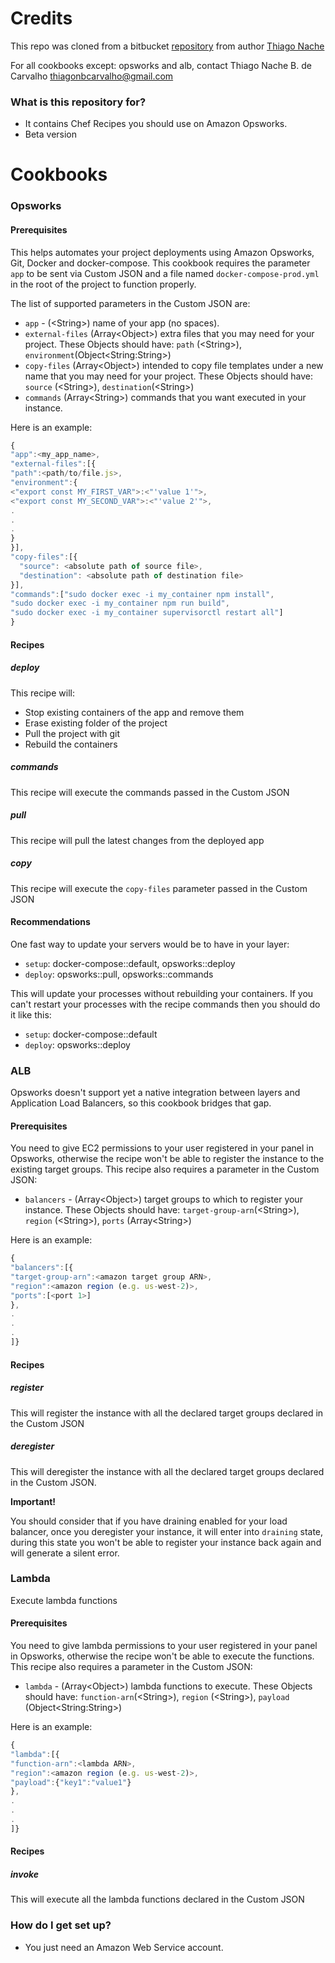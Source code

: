 
# Credits
This repo was cloned from a bitbucket [repository](https://bitbucket.org/tnache/opsworks-recipes) from author [Thiago Nache](https://bitbucket.org/tnache)

For all cookbooks except: opsworks and alb, contact Thiago Nache B. de Carvalho <thiagonbcarvalho@gmail.com>

### What is this repository for? ###

* It contains Chef Recipes you should use on Amazon Opsworks.
* Beta version

# Cookbooks #

### Opsworks

#### Prerequisites
This helps automates your project deployments using Amazon Opsworks, Git, Docker and docker-compose. This cookbook requires the parameter `app` to be sent via Custom JSON and a file named `docker-compose-prod.yml` in the root of the project to function properly.

The list of supported parameters in the Custom JSON are:
- `app` - (\<String\>) name of your app (no spaces).
- `external-files` (Array\<Object\>) extra files that you may need for your project. These Objects should have: `path` (\<String\>), `environment`(Object\<String:String\>)
- `copy-files` (Array\<Object\>) intended to copy file templates under a new name that you may need for your project. These Objects should have: `source` (\<String\>), `destination`(\<String\>)
- `commands` (Array\<String\>) commands that you want executed in your instance.

Here is an example:
```javascript
{
"app":<my_app_name>,
"external-files":[{
"path":<path/to/file.js>,
"environment":{
<"export const MY_FIRST_VAR">:<"'value 1'">,
<"export const MY_SECOND_VAR">:<"'value 2'">,
.
.
.
}
}],
"copy-files":[{
  "source": <absolute path of source file>,
  "destination": <absolute path of destination file>
}],
"commands":["sudo docker exec -i my_container npm install",
"sudo docker exec -i my_container npm run build",
"sudo docker exec -i my_container supervisorctl restart all"]
}
```

#### Recipes

##### deploy
This recipe will:
- Stop existing containers of the app and remove them
- Erase existing folder of the project
- Pull the project with git
- Rebuild the containers

##### commands
This recipe will execute the commands passed in the Custom JSON

##### pull
This recipe will pull the latest changes from the deployed app

##### copy
This recipe will execute the `copy-files` parameter passed in the Custom JSON

#### Recommendations
One fast way to update your servers would be to have in your layer:
- `setup`: docker-compose::default, opsworks::deploy
- `deploy`: opsworks::pull, opsworks::commands

This will update your processes without rebuilding your containers. If you can't restart your processes with the recipe commands then you should do it like this:
- `setup`: docker-compose::default
- `deploy`: opsworks::deploy

### ALB
Opsworks doesn't support yet a native integration between layers and Application Load Balancers, so this cookbook bridges that gap.

#### Prerequisites
You need to give EC2 permissions to your user registered in your panel in Opsworks, otherwise the recipe won't be able to register the instance to the existing target groups. This recipe also requires a parameter in the Custom JSON:

- `balancers` - (Array\<Object\>) target groups to which to register your instance. These Objects should have: `target-group-arn`(\<String\>), `region` (\<String\>), `ports` (Array\<String\>)

Here is an example:
```javascript
{
"balancers":[{
"target-group-arn":<amazon target group ARN>,
"region":<amazon region (e.g. us-west-2)>,
"ports":[<port 1>]
},
.
.
.
]}
```

#### Recipes

##### register
This will register the instance with all the declared target groups declared in the Custom JSON

##### deregister
This will deregister the instance with all the declared target groups declared in the Custom JSON.

<b>Important!</b>

You should consider that if you have draining enabled for your load balancer, once you deregister your instance, it will enter into `draining` state, during this state you won't be able to register your instance back again and will generate a silent error.

### Lambda
Execute lambda functions

#### Prerequisites
You need to give lambda permissions to your user registered in your panel in Opsworks, otherwise the recipe won't be able to execute the functions. This recipe also requires a parameter in the Custom JSON:

- `lambda` - (Array\<Object\>) lambda functions to execute. These Objects should have: `function-arn`(\<String\>), `region` (\<String\>), `payload` (Object\<String:String\>)

Here is an example:
```javascript
{
"lambda":[{
"function-arn":<lambda ARN>,
"region":<amazon region (e.g. us-west-2)>,
"payload":{"key1":"value1"}
},
.
.
.
]}
```

#### Recipes

##### invoke
This will execute all the lambda functions declared in the Custom JSON

### How do I get set up? ###

* You just need an Amazon Web Service account.

